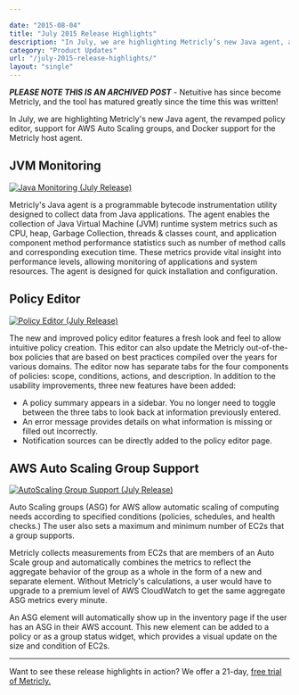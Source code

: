 ```yaml
---

date: "2015-08-04"
title: "July 2015 Release Highlights"
description: "In July, we are highlighting Metricly’s new Java agent, a revamped policy editor, support for AWS Auto Scaling groups, & Docker support for our host agent."
category: "Product Updates"
url: "/july-2015-release-highlights/"
layout: "single"
---
```

***PLEASE NOTE THIS IS AN ARCHIVED POST*** - Netuitive has since become Metricly, and the tool has matured greatly since the time this was written!

In July, we are highlighting Metricly's new Java agent, the revamped policy editor, support for AWS Auto Scaling groups, and Docker support for the Metricly host agent.

JVM Monitoring
--------------

[![Java Monitoring (July Release)](https://s3-us-west-2.amazonaws.com/com-netuitive-app-usw2-public/wp-content/uploads/2016/03/JavaMonitoring.jpg)](https://s3-us-west-2.amazonaws.com/com-netuitive-app-usw2-public/wp-content/uploads/2016/03/JavaMonitoring.jpg)

Metricly's Java agent is a programmable bytecode instrumentation utility designed to collect data from Java applications. The agent enables the collection of Java Virtual Machine (JVM) runtime system metrics such as CPU, heap, Garbage Collection, threads & classes count, and application component method performance statistics such as number of method calls and corresponding execution time. These metrics provide vital insight into performance levels, allowing monitoring of applications and system resources. The agent is designed for quick installation and configuration.

Policy Editor
-------------

[![Policy Editor (July Release)](https://s3-us-west-2.amazonaws.com/com-netuitive-app-usw2-public/wp-content/uploads/2016/03/policyEditor-1024x586.jpg)](https://s3-us-west-2.amazonaws.com/com-netuitive-app-usw2-public/wp-content/uploads/2016/03/policyEditor-1024x586.jpg)

The new and improved policy editor features a fresh look and feel to allow intuitive policy creation. This editor can also update the Metricly out-of-the-box policies that are based on best practices compiled over the years for various domains. The editor now has separate tabs for the four components of policies: scope, conditions, actions, and description. In addition to the usability improvements, three new features have been added:

-   A policy summary appears in a sidebar. You no longer need to toggle between the three tabs to look back at information previously entered.
-   An error message provides details on what information is missing or filled out incorrectly.
-   Notification sources can be directly added to the policy editor page.

AWS Auto Scaling Group Support
------------------------------

[![AutoScaling Group Support (July Release)](https://s3-us-west-2.amazonaws.com/com-netuitive-app-usw2-public/wp-content/uploads/2016/03/AutoScaling-Group-Support-1024x518.jpg)](https://s3-us-west-2.amazonaws.com/com-netuitive-app-usw2-public/wp-content/uploads/2016/03/AutoScaling-Group-Support-1024x518.jpg)

Auto Scaling groups (ASG) for AWS allow automatic scaling of computing needs according to specified conditions (policies, schedules, and health checks.) The user also sets a maximum and minimum number of EC2s that a group supports.

Metricly collects measurements from EC2s that are members of an Auto Scale group and automatically combines the metrics to reflect the aggregate behavior of the group as a whole in the form of a new and separate element. Without Metricly's calculations, a user would have to upgrade to a premium level of AWS CloudWatch to get the same aggregate ASG metrics every minute.

An ASG element will automatically show up in the inventory page if the user has an ASG in their AWS account. This new element can be added to a policy or as a group status widget, which provides a visual update on the size and condition of EC2s.

* * * * *
Want to see these release highlights in action? We offer a 21-day, [free trial of Metricly.](/signup)
